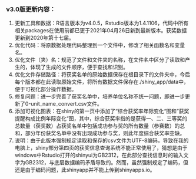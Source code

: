 ### v3.0版更新内容：	

1. 更新工具和数据：R语言版本为v4.0.5，Rstudio版本为1.4.1106，代码中所有相关packages在使用前都已更于2021年04月26日新到最新版本。获奖数据更新到2020年第十七届。
2. 优化代码：将原数据处理代码整理到一个文件中，修改了相关函数名和变量名。
3. 优化文件（夹）名：规范了文件和文件夹的名称，在文件名中区分了读取和产生的，体现了生成的文件顺序，便于查找和识别。
4. 优化文件存储路径：将获奖名单的原始数据保存在根目录下的文件夹中，今后每个版本都在此读取原始文件，将所有数据文件保存在./shiny_app/data中，便于可视化部分操作数据。
5. 修复问题：进一步完善了获奖名单中，培养单位名称不统一问题，即进一步更新了0-unit_name_convert.csv文件。
6. 添加可视化图表：在shiny的第一页中添加了“综合获奖率年际变化“图和”获奖提醒构成比例年际变化“图，其中，综合获奖率指的是获得一、二、三等奖的总数量（获奖数）占获奖名单中包括成功参与奖的所有数量（参赛数）的总和，部分年份获奖名单中没有出现成功参与奖，则此年度综合获奖率空缺。
7. 说明：由于此版本强制规定读取和保存的csv文件为UTF-8编码，导致在我的电脑上，shiny部分第四页的获奖信息查询系统不能正常使用了，猜想是由于windows中Rstudio打开的shinyui为GB2312，在此部分查找信息时的输入文字为GB2312，与底层数据编码矛盾导致的。然而，虽然强制规定了编码，但还是由于编码问题，此shinyapp并不能上传到shinyapps.io。